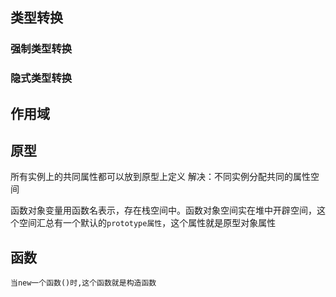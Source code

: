 ## 类型转换


### 强制类型转换


### 隐式类型转换



## 作用域

## 原型
所有实例上的共同属性都可以放到原型上定义
解决：不同实例分配共同的属性空间

函数对象变量用函数名表示，存在栈空间中。函数对象空间实在堆中开辟空间，这个空间汇总有一个默认的`prototype属性`，这个属性就是原型对象属性


## 函数


`当new一个函数()时,这个函数就是构造函数`